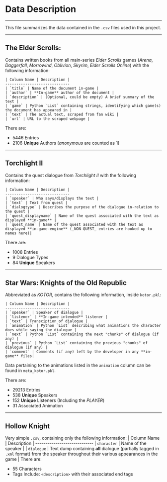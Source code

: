 # Data Description
***
This file summarizes the data contained in the `.csv` files used in this project.
***
## The Elder Scrolls:
Contains written books from all main-series _Elder Scrolls_ games (_Arena_, _Daggerfall_, _Morrowind_, _Oblivion_, _Skyrim_, _Elder Scrolls Online_) with the following information:

    | Column Name | Description |
    -----------------------------
    | `title` | Name of the document in-game |
    | `author` | **In-game** author of the document |
    | `description` | (Optional, could be empty) A brief summary of the text |
    | `game` | Python `List` containing strings, identifying which game(s) the document has appeared in |
    | `text` | The actual text, scraped from fan wiki |
    | `url` | URL to the scraped webpage |
There are:
- 5446 Entries
- 2106 **Unique** Authors (_anonymous_ are counted as 1)
***
## Torchlight II
Contains the quest dialogue from _Torchlight II_ with the following information:

    | Column Name | Description |
    -----------------------------
    | `speaker` | Who says/displays the text |
    | `text` | Text from quest |
    | `dialogtype` | Describes the purpose of the dialogue in-relation to the quest |
    | `quest_displayname` | Name of the quest associated with the text as displayed **in-game** |
    | `quest_name` | Name of the quest associated with the text as displayed **in-game-engine** (_NON-QUEST_ entries are hooked up to names here)|

There are:
- 1008 Entries
- 9 Dialogue Types
- 84 **Unique** Speakers
***
## Star Wars: Knights of the Old Republic
Abbreviated as _KOTOR_, contains the following information, inside `kotor.pkl`:

    | Column Name | Description |
    -----------------------------
    | `speaker` | Speaker of dialogue |
    | `listener` | **In-game intended** listener |
    | `text` | Transciption of dialogue |
    | `animation` | Python `List` describing what animations the character does while saying the dialogue |
    | `next` | Python `List` containing the next "chunks" of dialogue (if any) |
    | `previous` | Python `List` containing the previous "chunks" of dialogue (if any) |
    | `comment` | Comments (if any) left by the developer in any **in-game** files|
Data pertaining to the animations listed in the `animation` column can be found in `meta_kotor.pkl`.

There are:
- 29213 Entries
- 538 **Unique** Speakers
- 152 **Unique** Listeners (Including the _PLAYER_)
- 31 Associated Animation
***
## Hollow Knight
Very simple `.csv`, containing only the following information:
    | Column Name | Description |
    -----------------------------
    | `character` | Name of the speaker |
    | `dialogue` | Text dump containing **all** dialogue (partially tagged in `.xml` format) from the speaker throughout their various appearances in the game |
There are:
- 55 Characters
- Tags Include: `<description>` with their associated end tags
